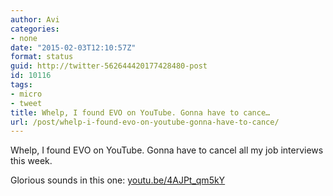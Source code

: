 ```yaml
---
author: Avi
categories:
- none
date: "2015-02-03T12:10:57Z"
format: status
guid: http://twitter-562644420177428480-post
id: 10116
tags:
- micro
- tweet
title: Whelp, I found EVO on YouTube. Gonna have to cance…
url: /post/whelp-i-found-evo-on-youtube-gonna-have-to-cance/
---
```

Whelp, I found EVO on YouTube. Gonna have to cancel all my job interviews this week.

Glorious sounds in this one: [youtu.be/4AJPt_qm5kY](http://youtu.be/4AJPt_qm5kY)
